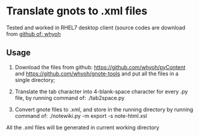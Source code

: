 Translate gnots to .xml files
=========
Tested and worked in RHEL7 desktop client (source codes are download from [github of: whyoh](https://github.com/whyoh)

Usage
---------
1. Download the files from github:
https://github.com/whyoh/pyContent
and
https://github.com/whyoh/gnote-tools
and put all the files in a single directory;

2. Translate the tab character into 4-blank-space character for every .py file, by running command of:
./tab2space.py

3. Convert gnote files to .xml, and store in the running directory by running command of:
./notewiki.py -m export -s note-html.xsl

All the .xml files will be generated in current working directory

